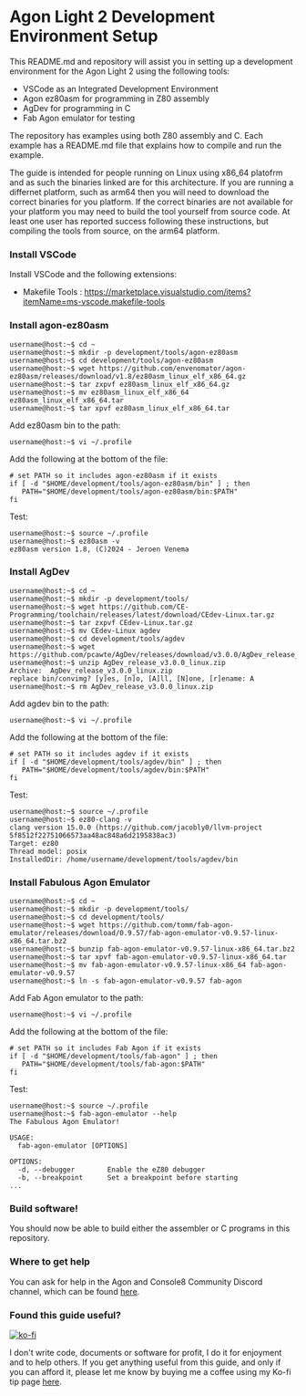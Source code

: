 # Agon Light 2 Development Environment Setup

This README.md and repository will assist you in setting up a development environment for the Agon Light 2 using the following tools:

- VSCode as an Integrated Development Environment
- Agon ez80asm for programming in Z80 assembly
- AgDev for programming in C
- Fab Agon emulator for testing

The repository has examples using both Z80 assembly and C. Each example has a README.md file that explains how to compile and run the example.

The guide is intended for people running on Linux using x86_64 platofrm and as such the binaries linked are for this architecture.  If you are running a differnet platform, such as arm64 then you will need to download the correct binaries for you platform.  If the correct binaries are not available for your platform you may need to build the tool yourself from source code.  At least one user has reported success following these instructions, but compiling the tools from source, on the arm64 platform.

### Install VSCode

Install VSCode and the following extensions:

- Makefile Tools : https://marketplace.visualstudio.com/items?itemName=ms-vscode.makefile-tools

### Install agon-ez80asm

```
username@host:~$ cd ~
username@host:~$ mkdir -p development/tools/agon-ez80asm
username@host:~$ cd development/tools/agon-ez80asm
username@host:~$ wget https://github.com/envenomator/agon-ez80asm/releases/download/v1.8/ez80asm_linux_elf_x86_64.gz
username@host:~$ tar zxpvf ez80asm_linux_elf_x86_64.gz
username@host:~$ mv ez80asm_linux_elf_x86_64 ez80asm_linux_elf_x86_64.tar
username@host:~$ tar xpvf ez80asm_linux_elf_x86_64.tar
```
Add ez80asm bin to the path:

```
username@host:~$ vi ~/.profile
```

Add the following at the bottom of the file:

```
# set PATH so it includes agon-ez80asm if it exists
if [ -d "$HOME/development/tools/agon-ez80asm/bin" ] ; then
   PATH="$HOME/development/tools/agon-ez80asm/bin:$PATH"
fi
```

Test:

```
username@host:~$ source ~/.profile
username@host:~$ ez80asm -v
ez80asm version 1.8, (C)2024 - Jeroen Venema
```

### Install AgDev

```
username@host:~$ cd ~
username@host:~$ mkdir -p development/tools/
username@host:~$ wget https://github.com/CE-Programming/toolchain/releases/latest/download/CEdev-Linux.tar.gz
username@host:~$ tar zxpvf CEdev-Linux.tar.gz
username@host:~$ mv CEdev-Linux agdev
username@host:~$ cd development/tools/agdev
username@host:~$ wget https://github.com/pcawte/AgDev/releases/download/v3.0.0/AgDev_release_v3.0.0_linux.zip
username@host:~$ unzip AgDev_release_v3.0.0_linux.zip
Archive:  AgDev_release_v3.0.0_linux.zip
replace bin/convimg? [y]es, [n]o, [A]ll, [N]one, [r]ename: A
username@host:~$ rm AgDev_release_v3.0.0_linux.zip

```

Add agdev bin to the path:

```
username@host:~$ vi ~/.profile
```

Add the following at the bottom of the file:

```
# set PATH so it includes agdev if it exists
if [ -d "$HOME/development/tools/agdev/bin" ] ; then
   PATH="$HOME/development/tools/agdev/bin:$PATH"
fi
```

Test:

```
username@host:~$ source ~/.profile
username@host:~$ ez80-clang -v
clang version 15.0.0 (https://github.com/jacobly0/llvm-project 5f8512f22751066573aa48ac848a6d2195838ac3)
Target: ez80
Thread model: posix
InstalledDir: /home/username/development/tools/agdev/bin
```

### Install Fabulous Agon Emulator

```
username@host:~$ cd ~
username@host:~$ mkdir -p development/tools/
username@host:~$ cd development/tools/
username@host:~$ wget https://github.com/tomm/fab-agon-emulator/releases/download/0.9.57/fab-agon-emulator-v0.9.57-linux-x86_64.tar.bz2
username@host:~$ bunzip fab-agon-emulator-v0.9.57-linux-x86_64.tar.bz2
username@host:~$ tar xpvf fab-agon-emulator-v0.9.57-linux-x86_64.tar
username@host:~$ mv fab-agon-emulator-v0.9.57-linux-x86_64 fab-agon-emulator-v0.9.57
username@host:~$ ln -s fab-agon-emulator-v0.9.57 fab-agon
```

Add Fab Agon emulator to the path:

```
username@host:~$ vi ~/.profile
```

Add the following at the bottom of the file:

```
# set PATH so it includes Fab Agon if it exists
if [ -d "$HOME/development/tools/fab-agon" ] ; then
   PATH="$HOME/development/tools/fab-agon:$PATH"
fi
```

Test:

```
username@host:~$ source ~/.profile
username@host:~$ fab-agon-emulator --help
The Fabulous Agon Emulator!

USAGE:
  fab-agon-emulator [OPTIONS]

OPTIONS:
  -d, --debugger        Enable the eZ80 debugger
  -b, --breakpoint      Set a breakpoint before starting
...
```

### Build software!

You should now be able to build either the assembler or C programs in this repository.

### Where to get help

You can ask for help in the Agon and Console8 Community Discord channel, which can be found [here](https://discord.gg/JpncxCTA7s).

### Found this guide useful?

[![ko-fi](https://ko-fi.com/img/githubbutton_sm.svg)](https://ko-fi.com/andymccall)

I don't write code, documents or software for profit, I do it for enjoyment and to help others. If you get anything useful from this guide, and only if you can afford it, please let me know by buying me a coffee using my Ko-fi tip page [here](https://ko-fi.com/andymccall).